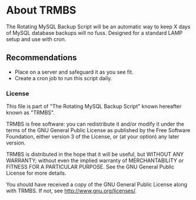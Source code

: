 # About TRMBS
The Rotating MySQL Backup Script will be an automatic way to keep X days of MySQL database backups will no fuss.
Designed for a standard LAMP setup and use with cron.

## Recommendations
*  Place on a server and safeguard it as you see fit.
*  Create a cron job to run this script daily.

### License
This file is part of "The Rotating MySQL Backup Script" known hereafter known as "TRMBS".

TRMBS is free software: you can redistribute it and/or modify
it under the terms of the GNU General Public License as published by
the Free Software Foundation, either version 3 of the License, or
(at your option) any later version.

TRMBS is distributed in the hope that it will be useful,
but WITHOUT ANY WARRANTY; without even the implied warranty of
MERCHANTABILITY or FITNESS FOR A PARTICULAR PURPOSE.  See the
GNU General Public License for more details.

You should have received a copy of the GNU General Public License
along with TRMBS.  If not, see <http://www.gnu.org/licenses/>.
